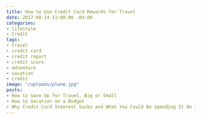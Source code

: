 ```yaml
---
title: How to Use Credit Card Rewards for Travel
date: 2017-08-14 11:00:00 -04:00
categories:
- lifestyle
- Credit
tags:
- travel
- credit card
- credit report
- credit score
- adventure
- vacation
- credit
image: "/uploads/plane.jpg"
posts:
- How to Save Up for Travel, Big or Small
- How to Vacation on a Budget
- Why Credit Card Interest Sucks and What You Could Be Spending It On Instead
---
```


